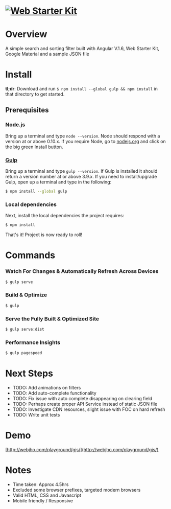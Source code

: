 # [![Web Starter Kit](http://webjho.com/images/logo.png)](http://webjho.com/)

# Overview
A simple search and sorting filter built with Angular V.1.6, Web Starter Kit, Google Material and a sample JSON file

# Install

**tl;dr**: Download and run `$ npm install --global gulp && npm install` in that directory to get started.

## Prerequisites

### [Node.js](https://nodejs.org)

Bring up a terminal and type `node --version`.
Node should respond with a version at or above 0.10.x.
If you require Node, go to [nodejs.org](https://nodejs.org) and click on the big green Install button.

### [Gulp](http://gulpjs.com)

Bring up a terminal and type `gulp --version`.
If Gulp is installed it should return a version number at or above 3.9.x.
If you need to install/upgrade Gulp, open up a terminal and type in the following:

```sh
$ npm install --global gulp
```

### Local dependencies

Next, install the local dependencies the project requires:

```sh
$ npm install
```

That's it!  Project is now ready to roll!


# Commands

### Watch For Changes & Automatically Refresh Across Devices

```sh
$ gulp serve
```

### Build & Optimize

```sh
$ gulp
```

### Serve the Fully Built & Optimized Site

```sh
$ gulp serve:dist
```

### Performance Insights

```sh
$ gulp pagespeed
```

# Next Steps
* TODO: Add animations on filters
* TODO: Add auto-complete functionality
* TODO: Fix issue with auto complete disappearing on clearing field
* TODO: Perhaps create proper API Service instead of static JSON file
* TODO: Investigate CDN resources, slight issue with FOC on hard refresh
* TODO: Write unit tests

# Demo
[http://webjho.com/playground/gjs/](http://webjho.com/playground/gjs/)

# Notes
* Time taken: Approx 4.5hrs
* Excluded some browser prefixes, targeted modern browsers
* Valid HTML, CSS and Javascript
* Mobile friendly / Responsive